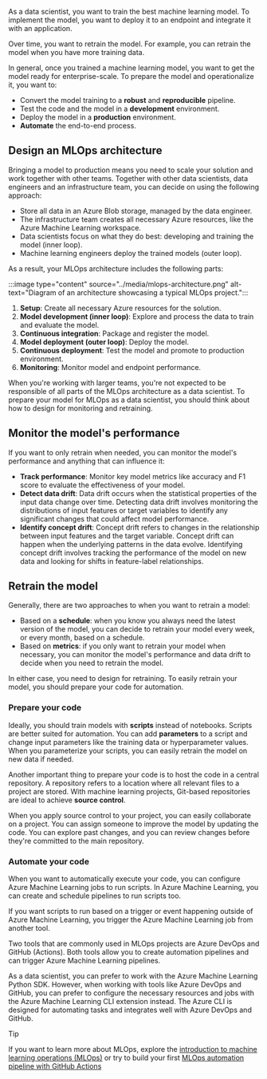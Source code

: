 As a data scientist, you want to train the best machine learning model. To implement the model, you want to deploy it to an endpoint and integrate it with an application.

Over time, you want to retrain the model. For example, you can retrain the model when you have more training data.

In general, once you trained a machine learning model, you want to get the model ready for enterprise-scale. To prepare the model and operationalize it, you want to:

- Convert the model training to a **robust** and **reproducible** pipeline.
- Test the code and the model in a **development** environment.
- Deploy the model in a **production** environment.
- **Automate** the end-to-end process.

## Design an MLOps architecture

Bringing a model to production means you need to scale your solution and work together with other teams. Together with other data scientists, data engineers and an infrastructure team, you can decide on using the following approach:

- Store all data in an Azure Blob storage, managed by the data engineer.
- The infrastructure team creates all necessary Azure resources, like the Azure Machine Learning workspace.
- Data scientists focus on what they do best: developing and training the model (inner loop).
- Machine learning engineers deploy the trained models (outer loop).

As a result, your MLOps architecture includes the following parts:

:::image type="content" source="../media/mlops-architecture.png" alt-text="Diagram of an architecture showcasing a typical MLOps project.":::

1. **Setup**: Create all necessary Azure resources for the solution.
1. **Model development (inner loop)**: Explore and process the data to train and evaluate the model.
1. **Continuous integration**: Package and register the model.
1. **Model deployment (outer loop)**: Deploy the model.
1. **Continuous deployment**: Test the model and promote to production environment.
1. **Monitoring**: Monitor model and endpoint performance.

When you're working with larger teams, you're not expected to be responsible of all parts of the MLOps architecture as a data scientist. To prepare your model for MLOps as a data scientist, you should think about how to design for monitoring and retraining.

## Monitor the model's performance

If you want to only retrain when needed, you can monitor the model's performance and anything that can influence it:

- **Track performance**: Monitor key model metrics like accuracy and F1 score to evaluate the effectiveness of your model.
- **Detect data drift**: Data drift occurs when the statistical properties of the input data change over time. Detecting data drift involves monitoring the distributions of input features or target variables to identify any significant changes that could affect model performance.
- **Identify concept drift**: Concept drift refers to changes in the relationship between input features and the target variable. Concept drift can happen when the underlying patterns in the data evolve. Identifying concept drift involves tracking the performance of the model on new data and looking for shifts in feature-label relationships.

## Retrain the model

Generally, there are two approaches to when you want to retrain a model:

- Based on a **schedule**: when you know you always need the latest version of the model, you can decide to retrain your model every week, or every month, based on a schedule.
- Based on **metrics**: if you only want to retrain your model when necessary, you can monitor the model's performance and data drift to decide when you need to retrain the model.

In either case, you need to design for retraining. To easily retrain your model, you should prepare your code for automation.

### Prepare your code

Ideally, you should train models with **scripts** instead of notebooks. Scripts are better suited for automation. You can add **parameters** to a script and change input parameters like the training data or hyperparameter values. When you parameterize your scripts, you can easily retrain the model on new data if needed.

Another important thing to prepare your code is to host the code in a central repository. A repository refers to a location where all relevant files to a project are stored. With machine learning projects, Git-based repositories are ideal to achieve **source control**.

When you apply source control to your project, you can easily collaborate on a project. You can assign someone to improve the model by updating the code. You can explore past changes, and you can review changes before they're committed to the main repository.

### Automate your code

When you want to automatically execute your code, you can configure Azure Machine Learning jobs to run scripts. In Azure Machine Learning, you can create and schedule pipelines to run scripts too.

If you want scripts to run based on a trigger or event happening outside of Azure Machine Learning, you trigger the Azure Machine Learning job from another tool.

Two tools that are commonly used in MLOps projects are Azure DevOps and GitHub (Actions). Both tools allow you to create automation pipelines and can trigger Azure Machine Learning pipelines.

As a data scientist, you can prefer to work with the Azure Machine Learning Python SDK. However, when working with tools like Azure DevOps and GitHub, you can prefer to configure the necessary resources and jobs with the Azure Machine Learning CLI extension instead. The Azure CLI is designed for automating tasks and integrates well with Azure DevOps and GitHub.

> [!TIP]
> If you want to learn more about MLOps, explore the [introduction to machine learning operations (MLOps)](/training/paths/introduction-machine-learn-operations/?azure-portal=true) or try to build your first [MLOps automation pipeline with GitHub Actions](/training/paths/build-first-machine-operations-workflow/?azure-portal=true)
